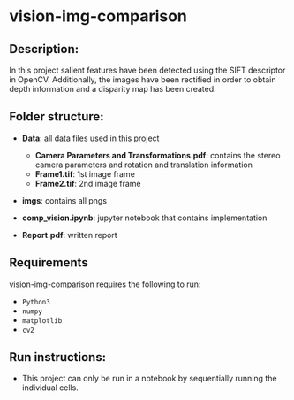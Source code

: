 # vision-img-comparison

## Description:

In this project salient features have been detected using the SIFT descriptor in OpenCV. 
Additionally, the images have been rectified in order to obtain depth information and a disparity map has been created.

## Folder structure:
* **Data**: all data files used in this project
    * **Camera Parameters and Transformations.pdf**: contains the stereo camera parameters and rotation and translation information
    * **Frame1.tif**: 1st image frame
    * **Frame2.tif**: 2nd image frame

* **imgs**: contains all pngs

* **comp_vision.ipynb**: jupyter notebook that contains implementation

* **Report.pdf**: written report

## Requirements
vision-img-comparison requires the following to run: 
* ```Python3```
* ```numpy ```
* ```matplotlib```
* ```cv2```

## Run instructions:

* This project can only be run in a notebook by sequentially running the individual cells.
